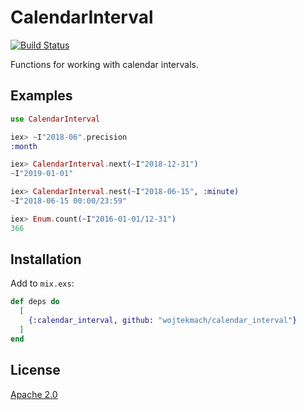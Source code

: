 # CalendarInterval

[![Build Status](https://travis-ci.org/wojtekmach/calendar_interval.svg?branch=master)](https://travis-ci.org/wojtekmach/calendar_interval)

Functions for working with calendar intervals.

## Examples

```elixir
use CalendarInterval

iex> ~I"2018-06".precision
:month

iex> CalendarInterval.next(~I"2018-12-31")
~I"2019-01-01"

iex> CalendarInterval.nest(~I"2018-06-15", :minute)
~I"2018-06-15 00:00/23:59"

iex> Enum.count(~I"2016-01-01/12-31")
366
```

## Installation

Add to `mix.exs`:

```elixir
def deps do
  [
    {:calendar_interval, github: "wojtekmach/calendar_interval"}
  ]
end
```

## License

[Apache 2.0](./LICENSE.md)

